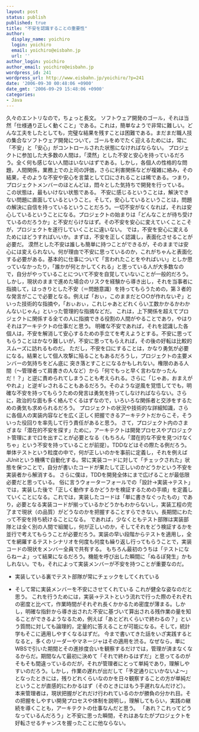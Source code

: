 ```yaml
---
layout: post
status: publish
published: true
title: "不安を認識することの重要性"
author:
  display_name: yoichiro
  login: yoichiro
  email: yoichiro@eisbahn.jp
  url: ''
author_login: yoichiro
author_email: yoichiro@eisbahn.jp
wordpress_id: 241
wordpress_url: http://www.eisbahn.jp/yoichiro/?p=241
date: '2006-09-30 00:48:06 +0900'
date_gmt: '2006-09-29 15:48:06 +0900'
categories:
- Java
---
```


久々のエントリなので，ちょっと長文。
ソフトウェア開発のゴール，それは当然「仕様通り正しく動くこと」である。これは，簡単なようで非常に難しい。どんな工夫をしたとしても，完璧な結果を残すことは困難である。まだまだ職人技の集合なソフトウェア開発について，ゴールをめでたく迎えるためには，常に「不安」と「安心」がコントロールされた状態になければならない。
プロジェクトに参加した大多数の人間は，「漠然」とした不安と安心を持っているだろう。全く何も感じない人間はいないはずである。しかし，各個人の性格的な問題，人間関係，業務上での上司の評価，さらに利害関係などが複雑に絡み，その結果，そのような不安や安心を言葉として口にされることは稀である。つまり，プロジェクトメンバーのほとんどは，悶々とした気持ちで開発を行っている。
この状態は，最もいけない状態である。
不安に感じるということは，解決できない問題に直面しているということ。そして，安心しているということは，問題の解決に自信を持っているということだろう。一切不安がなくなれば，それは安心しているということになる。プロジェクトの始まりは「どんなことが待ち受けているのだろうか」と不安だらけなはず。その不安を安心に変えていくことこそが，プロジェクトを遂行していくことに違いない。
では，不安を安心に変えるためにはどうすればいいか。まずは，不安を正しく認識し，表面化させることが必要だ。
漠然とした不安は誰しも簡単に持つことができるが，そのままでは安心には変えられない。何が理由で不安に思っているのか，これがちゃんと表面化する必要がある。基本的に仕事について「言われたことをやればいい」としか思っていなかったり，「誰かが何とかしてくれる」と思っている人が大多数なので，自分がやっていることについて不安を自覚していないことが一般的だろう。しかし，現状のままで進めた場合のリスクを経験から導き出し，それを当事者に指摘して，はっきりとした不安（＝問題意識）を持ってもらうための，第３者的な発言がここで必要となる。例えば「おぃ，このままだと○○が作れないぞ」といった技術的な指摘や，「おぃおぃ，これじゃあとどれくらい工数かかるかわかんないじゃん」といった管理的な指摘などだ。
これは，上下関係を超えてプロジェクトに関係する全ての人に指摘できる役割の人間がやることであり，やはりそれはアーキテクトの仕事だと思う。
明確な不安であれば，それを認識した各個人は，不安を解消して安心するための手立てを考えようとする。不安に思ってもらうことはかなり難しいが，不安に思ってもらえれば，その後の好転は比較的スムーズに訪れるものだ。
ただし，不安を口にすることは，かなり勇気が必要になる。結果として個人攻撃に陥ることもあるだろうし，プロジェクトの主要メンバーの気持ちをどん底に
突き落とすことになるかもしれない。権限のある人間（〜管理者って肩書きの人など）から「何でもっと早く言わなかったんだ！？」と逆に責められてしまうことも考えられる。さらに「じゃあ，おまえがやれよ」と逆ギレされることもあるだろう。そのような逆風を覚悟してでも，明確な不安を持ってもらうための発言は勇気を持ってしなければならない。さらに，政治的な面も多く絡んでくるはずなので，いろいろな関係者と交渉をするための勇気も求められるだろう。
プロジェクトの状況や技術的な詳細知識，さらに各個人の実装内容などを広く正しく把握できるアーキテクトだからこそ，そういった役回りを率先して行う責任があると思う。
さて，プロジェクト内のさまざまな「潜在的不安を探す」ために，アーキテクトは開発プロセスやプロジェクト管理にまで口を出すことが必要となる（もちろん「潜在的な不安を見つけなくちゃ」という不安を持っていることが前提）。TDDなどはその際たる例だろう。単体テストという粒度の中で，何が正しいのかを事前に定義し，それを例えばJUnitという機構で自動化する。常に実装コードに対して「チェックされた」状態を保つことで，自分が書いたコードが果たして正しいのかどうかという不安を実装者から解消する。
さらに僕は，TDDを開発全体にまで広げることが最低限必要だと思っている。
俗に言うウォーターフォールでの「設計→実装→テスト」では，実装した後で「正しく動作するかどうかを検証するための手順」を定義していくことになる。これでは，実装したコードは「単に書きなぐったもの」であり，必要となる実装コードが揃っているかどうかもわからないし，実装工程の完了まで現状（の品質）がどうなのかを把握することすらできない。長期間にわたって不安を持ち続けることになる。
であれば，少なくともテスト部隊は実装部隊とは全く別の人間で組閣し，何が正しいのか，そしてそれをどう検証するかを並行で考えてもらうことが必要だろう。実装の早い段階からテストを適用し，全てを網羅するテストシナリオを何度も何度も繰り返し行ってもらうことで，実装コードの現状をメンバー全員で共有する。
もちろん最初のうちは「テストにならねーよ」って結果になるだろう。機能を呼び出した瞬間に「ぬるぽ発生」かもしれない。でも，それによって実装メンバーが不安を持つことが重要なのだ。

* 実装している裏でテスト部隊が常にチェックをしてくれている

* そして常に実装メンバーを不安にさせてくれている
これが健全な姿なのだと思う。
これを行うためには，実装→テストという流れで行った際のそれぞれの密度と比べて，作業時間がそれぞれ長くかかるため密度が薄まる。しかし，明確な指針から導き出された不安に基づいて算出される残作業の量を知ることができるようなるため，例えば「あとどれくらいで終わるの？」という質問に対しても論理的，定量的に答えることが可能になる。そして，統計学もそこに適用しやすくなるはずだ。
今まで書いてきた話をいざ実践するとなると，多くのリーダーやマネージャはその適用を渋る。なぜなら，単にWBSで引いた期間とその進捗度合いを観察するだけでは，管理が済まなくなるからだ。期間なんて最初に決めて「それで終わるはずだ」と思ってるのがそもそも間違っているのだが，それが管理者にとって単純であり，理解しやすいのだろう。しかし，作業の遅れが出だして「予定通りにいかないよ〜」となったときには，残りどれくらいなのかを日々観察することの方が単純だということが直感的にわかるはず（そのときにはもう手遅れなんだけど）。本来管理者は，現状把握がどれだけ行われているのかが勝負の分かれ目。その把握をしやすい開発プロセスや体制を説明し，理解してもらい，実践の継続を導くことも，アーキテクトの仕事なんだと思う。
「あれ？これってどうなっているんだろう」と不安に思った瞬間，それはあなたがプロジェクトを好転させるチャンスを握ったことに他ならない。
